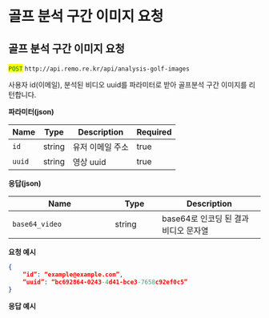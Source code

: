 # 골프 분석 구간 이미지 요청

## 골프 분석 구간 이미지 요청

<mark style="color:green;">`POST`</mark> `http://api.remo.re.kr/api/analysis-golf-images`

사용자 id(이메일), 분석된 비디오 uuid를 파라미터로 받아 골프분석 구간 이미지를 리턴합니다.

**파라미터(json)**

<table><thead><tr><th>Name</th><th>Type</th><th>Description</th><th data-type="checkbox">Required</th></tr></thead><tbody><tr><td><code>id</code></td><td>string</td><td>유저 이메일 주소</td><td>true</td></tr><tr><td><code>uuid</code></td><td>string</td><td>영상 uuid</td><td>true</td></tr></tbody></table>

**응답(json)**

<table><thead><tr><th width="189">Name</th><th width="78">Type</th><th>Description</th></tr></thead><tbody><tr><td><code>base64_video</code></td><td>string</td><td>base64로 인코딩 된 결과 비디오 문자열</td></tr></tbody></table>

**요청 예시**

```json
{
    “id”: “example@example.com”,
    “uuid”: “bc692864-0243-4d41-bce3-7658c92ef0c5”
}
```

**응답 예시**
